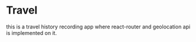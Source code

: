 # Travel
this is a travel history recording app where react-router and geolocation api is implemented on it.
